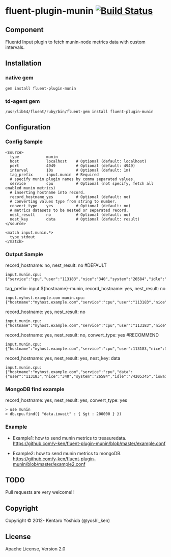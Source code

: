 fluent-plugin-munin [![Build Status](https://travis-ci.org/y-ken/fluent-plugin-munin.png?branch=master)](https://travis-ci.org/y-ken/fluent-plugin-munin)
===================

## Component
Fluentd Input plugin to fetch munin-node metrics data with custom intervals.

## Installation

### native gem

`````
gem install fluent-plugin-munin
`````

### td-agent gem
`````
/usr/lib64/fluent/ruby/bin/fluent-gem install fluent-plugin-munin
`````

## Configuration

### Config Sample
`````
<source>
  type            munin
  host            localhost    # Optional (default: localhost)
  port            4949         # Optional (default: 4949)
  interval        10s          # Optional (default: 1m)
  tag_prefix      input.munin  # Required
  # specify munin plugin names by comma separated values.
  service         cpu          # Optional (not specify, fetch all enabled munin metrics)
  # inserting hostname into record.
  record_hostname yes          # Optional (default: no)
  # converting values type from string to number.
  convert_type    yes          # Optional (default: no)
  # metrics datasets to be nested or separated record.
  nest_result     no           # Optional (default: no)
  nest_key        data         # Optional (default: result) 
</source>

<match input.munin.*>
  type stdout
</match>
`````

### Output Sample
record_hostname: no, nest_result: no  #DEFAULT
`````
input.munin.cpu: {"service":"cpu","user":"113183","nice":"340","system":"26584","idle":"74205345","iowait":"26134","irq":"1","softirq":"506","steal":"0","guest":"0"}
`````

tag_prefix: input.${hostname}-munin, record_hostname: yes, nest_result: no
`````
input.myhost.example.com-munin.cpu: {"hostname":"myhost.example.com","service":"cpu","user":"113183","nice":"340","system":"26584","idle":"74205345","iowait":"26134","irq":"1","softirq":"506","steal":"0","guest":"0"}
`````

record_hostname: yes, nest_result: no
`````
input.munin.cpu: {"hostname":"myhost.example.com","service":"cpu","user":"113183","nice":"340","system":"26584","idle":"74205345","iowait":"26134","irq":"1","softirq":"506","steal":"0","guest":"0"}
`````

record_hostname: yes, nest_result: no, convert_type: yes  #RECOMMEND
`````
input.munin.cpu: {"hostname":"myhost.example.com","service":"cpu","user":113183,"nice":340,"system":26584,"idle":74205345,"iowait":26134,"irq":1,"softirq":506,"steal":0,"guest":0}
`````

record_hostname: yes, nest_result: yes, nest_key: data
`````
input.munin.cpu: {"hostname":"myhost.example.com","service":"cpu","data":{"user":"113183","nice":"340","system":"26584","idle":"74205345","iowait":"26134","irq":"1","softirq":"506","steal":"0","guest":"0"}}
`````

### MongoDB find example
record_hostname: yes, nest_result: yes, convert_type: yes
`````
> use munin
> db.cpu.find({ "data.iowait" : { $gt : 200000 } })
`````

### Example

* Example1: how to send munin metrics to treasuredata.<br>
https://github.com/y-ken/fluent-plugin-munin/blob/master/example.conf

* Example2: how to send munin metrics to mongoDB.<br>
https://github.com/y-ken/fluent-plugin-munin/blob/master/example2.conf


## TODO
Pull requests are very welcome!!

## Copyright

Copyright © 2012- Kentaro Yoshida (@yoshi_ken)

## License

Apache License, Version 2.0
